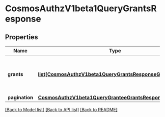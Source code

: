 # CosmosAuthzV1beta1QueryGrantsResponse

## Properties
Name | Type | Description | Notes
------------ | ------------- | ------------- | -------------
**grants** | [**list[CosmosAuthzV1beta1QueryGrantsResponseGrants]**](CosmosAuthzV1beta1QueryGrantsResponseGrants.md) | authorizations is a list of grants granted for grantee by granter. | [optional] 
**pagination** | [**CosmosAuthzV1beta1QueryGranteeGrantsResponsePagination**](CosmosAuthzV1beta1QueryGranteeGrantsResponsePagination.md) |  | [optional] 

[[Back to Model list]](../README.md#documentation-for-models) [[Back to API list]](../README.md#documentation-for-api-endpoints) [[Back to README]](../README.md)

